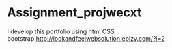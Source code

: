 # Assignment_projwecxt
I develop this portfolio using html CSS bootstrap.http://lookandfeelwebsolution.epizy.com/?i=2
